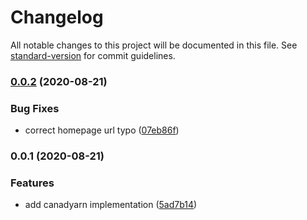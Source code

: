 # Changelog

All notable changes to this project will be documented in this file. See [standard-version](https://github.com/conventional-changelog/standard-version) for commit guidelines.

### [0.0.2](https://github.com/lokshunhung/canadyarn/compare/v0.0.1...v0.0.2) (2020-08-21)


### Bug Fixes

* correct homepage url typo ([07eb86f](https://github.com/lokshunhung/canadyarn/commit/07eb86ff2ffeaf9b41d427de609e0d9e0c6c2c3a))

### 0.0.1 (2020-08-21)


### Features

* add canadyarn implementation ([5ad7b14](https://github.com/lokshunhung/canadyarn/commit/5ad7b14e083633ae5470e9f526cdb26a93fcb9ce))
